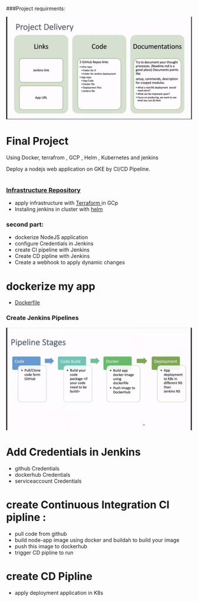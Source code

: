 ###Project requirments:

 <img  src="Requirments.jfif">

# Final Project

Using Docker, terrafrom , GCP , Helm , Kubernetes and jenkins 

Deploy a nodejs web application on GKE by CI/CD Pipeline. 

#
### [ Infrastructure Repository ](https://https://github.com/karimomar71/Nodejs_App)
- apply infrastructure with [Terraform ](https://github.com/karimomar71/Nodejs_App/tree/main/terraform) in GCp 
- Instaling jenkins in cluster with  [helm](https://github.com/karimomar71/Final-Project-App/blob/main/k8s/README.md)  

### second part:
- dockerize NodeJS application
- configure Credentials in Jenkins
- create CI pipeline with Jenkins
- Create CD pipline with  Jenkins
- Create a webhook to apply dynamic changes

# dockerize my app 
- [ Dockerfile ](https://github.com/karimomar71/Final-Project-App/blob/main/Dockerfile) 

### Create Jenkins Pipelines

 <img  src="Jenkins/Pipeline.jfif">

# Add Credentials in Jenkins
 - github Credentials
 - dockerhub Credentials
 - serviceaccount Credentials

# create Continuous Integration CI pipline :

  -  pull code from github 
  -  build node-app image using docker and buildah to build your image
  -  push this image to dockerhub
  -  trigger CD pipline to run
  
# create CD Pipline
  - apply deployment application in K8s
